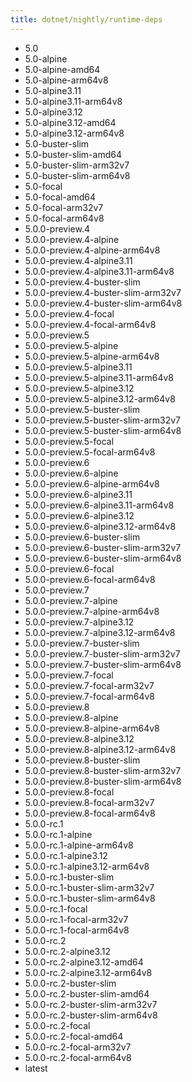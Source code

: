 ```yaml
---
title: dotnet/nightly/runtime-deps
---
```

- 5.0
- 5.0-alpine
- 5.0-alpine-amd64
- 5.0-alpine-arm64v8
- 5.0-alpine3.11
- 5.0-alpine3.11-arm64v8
- 5.0-alpine3.12
- 5.0-alpine3.12-amd64
- 5.0-alpine3.12-arm64v8
- 5.0-buster-slim
- 5.0-buster-slim-amd64
- 5.0-buster-slim-arm32v7
- 5.0-buster-slim-arm64v8
- 5.0-focal
- 5.0-focal-amd64
- 5.0-focal-arm32v7
- 5.0-focal-arm64v8
- 5.0.0-preview.4
- 5.0.0-preview.4-alpine
- 5.0.0-preview.4-alpine-arm64v8
- 5.0.0-preview.4-alpine3.11
- 5.0.0-preview.4-alpine3.11-arm64v8
- 5.0.0-preview.4-buster-slim
- 5.0.0-preview.4-buster-slim-arm32v7
- 5.0.0-preview.4-buster-slim-arm64v8
- 5.0.0-preview.4-focal
- 5.0.0-preview.4-focal-arm64v8
- 5.0.0-preview.5
- 5.0.0-preview.5-alpine
- 5.0.0-preview.5-alpine-arm64v8
- 5.0.0-preview.5-alpine3.11
- 5.0.0-preview.5-alpine3.11-arm64v8
- 5.0.0-preview.5-alpine3.12
- 5.0.0-preview.5-alpine3.12-arm64v8
- 5.0.0-preview.5-buster-slim
- 5.0.0-preview.5-buster-slim-arm32v7
- 5.0.0-preview.5-buster-slim-arm64v8
- 5.0.0-preview.5-focal
- 5.0.0-preview.5-focal-arm64v8
- 5.0.0-preview.6
- 5.0.0-preview.6-alpine
- 5.0.0-preview.6-alpine-arm64v8
- 5.0.0-preview.6-alpine3.11
- 5.0.0-preview.6-alpine3.11-arm64v8
- 5.0.0-preview.6-alpine3.12
- 5.0.0-preview.6-alpine3.12-arm64v8
- 5.0.0-preview.6-buster-slim
- 5.0.0-preview.6-buster-slim-arm32v7
- 5.0.0-preview.6-buster-slim-arm64v8
- 5.0.0-preview.6-focal
- 5.0.0-preview.6-focal-arm64v8
- 5.0.0-preview.7
- 5.0.0-preview.7-alpine
- 5.0.0-preview.7-alpine-arm64v8
- 5.0.0-preview.7-alpine3.12
- 5.0.0-preview.7-alpine3.12-arm64v8
- 5.0.0-preview.7-buster-slim
- 5.0.0-preview.7-buster-slim-arm32v7
- 5.0.0-preview.7-buster-slim-arm64v8
- 5.0.0-preview.7-focal
- 5.0.0-preview.7-focal-arm32v7
- 5.0.0-preview.7-focal-arm64v8
- 5.0.0-preview.8
- 5.0.0-preview.8-alpine
- 5.0.0-preview.8-alpine-arm64v8
- 5.0.0-preview.8-alpine3.12
- 5.0.0-preview.8-alpine3.12-arm64v8
- 5.0.0-preview.8-buster-slim
- 5.0.0-preview.8-buster-slim-arm32v7
- 5.0.0-preview.8-buster-slim-arm64v8
- 5.0.0-preview.8-focal
- 5.0.0-preview.8-focal-arm32v7
- 5.0.0-preview.8-focal-arm64v8
- 5.0.0-rc.1
- 5.0.0-rc.1-alpine
- 5.0.0-rc.1-alpine-arm64v8
- 5.0.0-rc.1-alpine3.12
- 5.0.0-rc.1-alpine3.12-arm64v8
- 5.0.0-rc.1-buster-slim
- 5.0.0-rc.1-buster-slim-arm32v7
- 5.0.0-rc.1-buster-slim-arm64v8
- 5.0.0-rc.1-focal
- 5.0.0-rc.1-focal-arm32v7
- 5.0.0-rc.1-focal-arm64v8
- 5.0.0-rc.2
- 5.0.0-rc.2-alpine3.12
- 5.0.0-rc.2-alpine3.12-amd64
- 5.0.0-rc.2-alpine3.12-arm64v8
- 5.0.0-rc.2-buster-slim
- 5.0.0-rc.2-buster-slim-amd64
- 5.0.0-rc.2-buster-slim-arm32v7
- 5.0.0-rc.2-buster-slim-arm64v8
- 5.0.0-rc.2-focal
- 5.0.0-rc.2-focal-amd64
- 5.0.0-rc.2-focal-arm32v7
- 5.0.0-rc.2-focal-arm64v8
- latest
